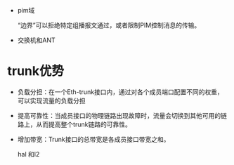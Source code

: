 - pim域

  “边界”可以拒绝特定组播报文通过，或者限制PIM控制消息的传输。

  

  

  

- 交换机和ANT

  

# trunk优势

- 负载分担：在一个Eth-trunk接口内，通过对各个成员端口配置不同的权重，可以实现流量的负载分担

- 提高可靠性：当成员接口的物理链路出现故障时，流量会切换到其他可用的链路上，从而提高整个trunk链路的可靠性。

- 增加带宽：Trunk接口的总带宽是各成员接口带宽之和。

  hal 和l2